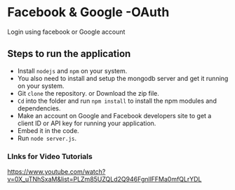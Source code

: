 # Facebook & Google -OAuth

Login using facebook or Google account

## Steps to run the application
* Install `nodejs` and `npm` on your system.
* You also need to install and setup the mongodb server and get it running on your system.
* Git `clone` the repository. or Download the zip file.
* `Cd` into the folder and run `npm install` to install the npm modules and dependencies.
* Make an account on Google and Facebook developers site to get a client ID or API key for running your application.
* Embed it in the code.
* Run `node server.js`.

### LInks for Video Tutorials
https://www.youtube.com/watch?v=0X_uTNhSxaM&list=PLZm85UZQLd2Q946FgnllFFMa0mfQLrYDL


